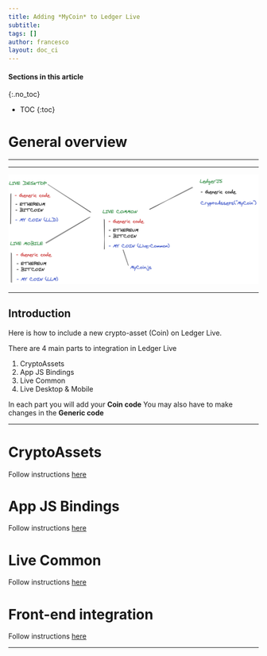 ```yaml
---
title: Adding *MyCoin* to Ledger Live
subtitle:
tags: []
author: francesco
layout: doc_ci
---
```


#### Sections in this article
{:.no_toc}
* TOC
{:toc}

# General overview

***
<!--

- [General overview](#general-overview)
  - [Introduction](#introduction)
- [CryptoAssets](#cryptoassets)
- [App JS Bindings](#app-js-bindings)
- [Live Common](#live-common)
- [Front-end integration](#front-end-integration)

-->

***

<!-- ------------- Image ------------- -->
![](../../uploads/images/code-blocks.png)
<!-- --------------------------------- -->

***
## Introduction
Here is how to include a new crypto-asset (Coin) on Ledger Live.  

There are 4 main parts to integration in Ledger Live  
1. CryptoAssets  
2. App JS Bindings   
3. Live Common    
4. Live Desktop & Mobile   

In each part you will add your **Coin code** You may also have to make changes in the **Generic code**  


***
# CryptoAssets  

Follow instructions [here](41_live_cryptoassets.md)  

# App JS Bindings

Follow instructions [here](42_live_app_bindings.md)  

# Live Common

Follow instructions [here](43_live_common.md)  

# Front-end integration

Follow instructions [here](44_live_frontend.md)  

***
